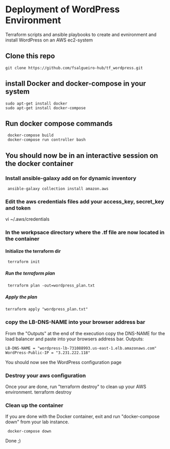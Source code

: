 # Deployment of WordPress Environment
Terraform scripts and ansible playbooks to create and evnironment and install WordPress on an AWS ec2-system

## Clone this repo
    git clone https://github.com/fsalgueiro-hub/tf_wordpress.git

## install Docker and docker-compose in your system
    sudo apt-get install docker
    sudo apt-get install docker-compose

## Run docker compose commands
     docker-compose build
     docker-compose run controller bash

## You should now be in an interactive session on the docker container

### Install ansible-galaxy add on for dynamic inventory
     ansible-galaxy collection install amazon.aws 
### Edit the aws credentials files add your access_key, secret_key and token
vi ~/.aws/credentials 

### In the workpsace directory where the .tf file are now located in the container
#### Initialize the terraform dir
     terraform init
##### Run the terraform plan
     terraform plan -out=wordpress_plan.txt
##### Apply the plan
    terraform apply "wordpress_plan.txt"

### copy the LB-DNS-NAME into your browser address bar
From the "Outputs" at the end of the execution copy the DNS-NAME for the load balancer and paste
into your browsers address bar.
    Outputs:

    LB-DNS-NAME = "wordpress-lb-731088993.us-east-1.elb.amazonaws.com"
    WordPress-Public-IP = "3.231.222.118"


You should now see the WordPress configuration page

### Destroy your aws configuration

Once your are done, run "terraform destroy" to clean up your AWS environment.
    terraform destroy

### Clean up the container   
If you are done with the Docker container, exit and run "docker-compose down" from your lab instance. 

     docker-compose down

Done ;)

